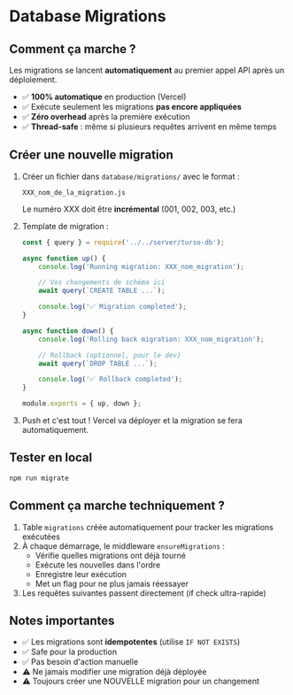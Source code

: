 # Database Migrations

## Comment ça marche ?

Les migrations se lancent **automatiquement** au premier appel API après un déploiement.

- ✅ **100% automatique** en production (Vercel)
- ✅ Exécute seulement les migrations **pas encore appliquées**
- ✅ **Zéro overhead** après la première exécution
- ✅ **Thread-safe** : même si plusieurs requêtes arrivent en même temps

## Créer une nouvelle migration

1. Créer un fichier dans `database/migrations/` avec le format :
   ```
   XXX_nom_de_la_migration.js
   ```
   Le numéro XXX doit être **incrémental** (001, 002, 003, etc.)

2. Template de migration :
   ```javascript
   const { query } = require('../../server/turso-db');

   async function up() {
       console.log('Running migration: XXX_nom_migration');

       // Vos changements de schéma ici
       await query(`CREATE TABLE ...`);

       console.log('✅ Migration completed');
   }

   async function down() {
       console.log('Rolling back migration: XXX_nom_migration');

       // Rollback (optionnel, pour le dev)
       await query(`DROP TABLE ...`);

       console.log('✅ Rollback completed');
   }

   module.exports = { up, down };
   ```

3. Push et c'est tout ! Vercel va déployer et la migration se fera automatiquement.

## Tester en local

```bash
npm run migrate
```

## Comment ça marche techniquement ?

1. Table `migrations` créée automatiquement pour tracker les migrations exécutées
2. À chaque démarrage, le middleware `ensureMigrations` :
   - Vérifie quelles migrations ont déjà tourné
   - Exécute les nouvelles dans l'ordre
   - Enregistre leur exécution
   - Met un flag pour ne plus jamais réessayer
3. Les requêtes suivantes passent directement (if check ultra-rapide)

## Notes importantes

- ✅ Les migrations sont **idempotentes** (utilise `IF NOT EXISTS`)
- ✅ Safe pour la production
- ✅ Pas besoin d'action manuelle
- ⚠️ Ne jamais modifier une migration déjà déployée
- ⚠️ Toujours créer une NOUVELLE migration pour un changement
